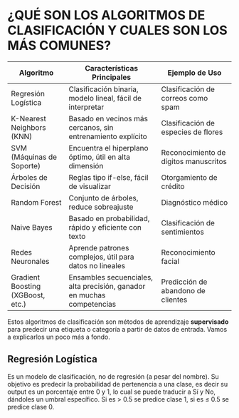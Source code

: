 # ¿QUÉ SON LOS ALGORITMOS DE CLASIFICACIÓN Y CUALES SON LOS MÁS COMUNES?

| Algoritmo                   | Características Principales                                         | Ejemplo de Uso                         |
|----------------------------|----------------------------------------------------------------------|----------------------------------------|
| Regresión Logística        | Clasificación binaria, modelo lineal, fácil de interpretar           | Clasificación de correos como spam     |
| K-Nearest Neighbors (KNN)  | Basado en vecinos más cercanos, sin entrenamiento explícito          | Clasificación de especies de flores    |
| SVM (Máquinas de Soporte)  | Encuentra el hiperplano óptimo, útil en alta dimensión                | Reconocimiento de dígitos manuscritos  |
| Árboles de Decisión        | Reglas tipo if-else, fácil de visualizar                             | Otorgamiento de crédito                |
| Random Forest              | Conjunto de árboles, reduce sobreajuste                              | Diagnóstico médico                     |
| Naive Bayes                | Basado en probabilidad, rápido y eficiente con texto                 | Clasificación de sentimientos          |
| Redes Neuronales           | Aprende patrones complejos, útil para datos no lineales              | Reconocimiento facial                  |
| Gradient Boosting (XGBoost, etc.) | Ensambles secuenciales, alta precisión, ganador en muchas competencias | Predicción de abandono de clientes     |


Estos algoritmos de clasificación son métodos de aprendizaje **supervisado** para predecir una etiqueta o categoría a partir de datos de entrada. Vamos a explicarlos un poco más a fondo.

## Regresión Logística
Es un modelo de clasificación, no de regresión (a pesar del nombre). Su objetivo es predecir la probabilidad de pertenencia a una clase, es decir su output es un porcentaje entre 0 y 1, lo cual se puede traducir a Sí y No, dándoles un umbral específico. Si es > 0.5 se predice clase 1, si es ≤ 0.5 se predice clase 0.

